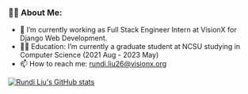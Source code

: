 ### 👨‍💻 About Me:

- 🔭 I’m currently working as Full Stack Engineer Intern at VisionX for Django Web Development.
- 👨‍🎓 Education: I’m currently a graduate student at NCSU studying in Computer Science (2021 Aug - 2023 May)
- 📫 How to reach me: rundi.liu26@visionx.org

[![Rundi Liu's GitHub stats](https://github-readme-stats.vercel.app/api?username=freakleesin)](https://github.com/anuraghazra/github-readme-stats)
